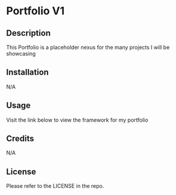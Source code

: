 # Portfolio V1

## Description

This Portfolio is a placeholder nexus for the many projects I will be showcasing

## Installation

N/A

## Usage

Visit the link below to view the framework for my portfolio

## Credits

N/A

## License

Please refer to the LICENSE in the repo.

